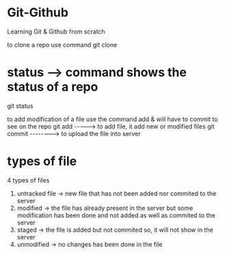 # Git-Github

Learning Git &amp; Github from scratch

to clone a repo use command
git clone <HTTPS link of github repo>

# status --> command shows the status of a repo

git status

to add modification of a file use the command add & will have to commit to see on the repo
git add -----> to add file, it add new or modified files
git commit --------> to upload the file into server

# types of file

4 types of files

1. untracked file -> new file that has not been added nor commited to the server
2. modified -> the file has already present in the server but some modification has been done and not added as well as commited to the server
3. staged -> the file is added but not commited so, it will not show in the server
4. unmodified -> no changes has been done in the file
